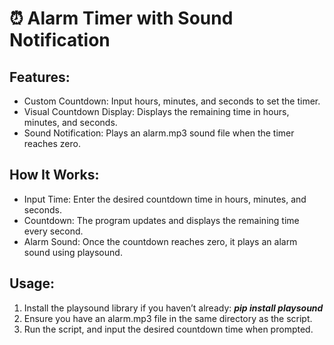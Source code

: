 # ⏰ Alarm Timer with Sound Notification

## Features:
* Custom Countdown: Input hours, minutes, and seconds to set the timer.
* Visual Countdown Display: Displays the remaining time in hours, minutes, and seconds.
* Sound Notification: Plays an alarm.mp3 sound file when the timer reaches zero.

## How It Works:
* Input Time: Enter the desired countdown time in hours, minutes, and seconds.
* Countdown: The program updates and displays the remaining time every second.
* Alarm Sound: Once the countdown reaches zero, it plays an alarm sound using playsound.

## Usage:
1. Install the playsound library if you haven’t already: 
***pip install playsound***
2. Ensure you have an alarm.mp3 file in the same directory as the script.
3. Run the script, and input the desired countdown time when prompted.
